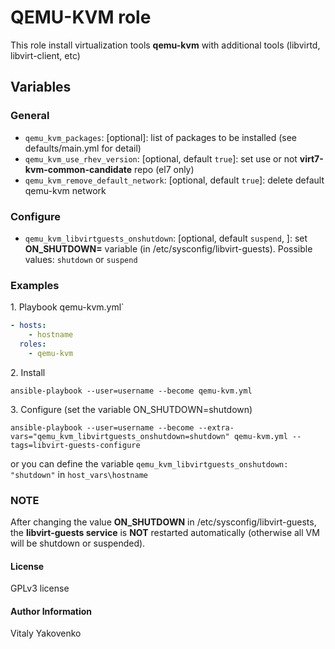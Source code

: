 # QEMU-KVM role

This role install virtualization tools **qemu-kvm** with additional tools (libvirtd, libvirt-client, etc)

## Variables

### General
* `qemu_kvm_packages`: [optional]: list of packages to be installed (see defaults/main.yml for detail)
* `qemu_kvm_use_rhev_version`: [optional, default `true`]: set use or not **virt7-kvm-common-candidate** repo (el7 only)
* `qemu_kvm_remove_default_network`: [optional, default `true`]: delete default qemu-kvm network

### Configure
* `qemu_kvm_libvirtguests_onshutdown`: [optional, default `suspend`, ]: set **ON_SHUTDOWN=** variable (in /etc/sysconfig/libvirt-guests). Possible values: `shutdown` or `suspend`

### Examples
1\. Playbook qemu-kvm.yml`
```yml
- hosts:
    - hostname
  roles:
    - qemu-kvm
```
2\. Install

	ansible-playbook --user=username --become qemu-kvm.yml

3\. Configure (set the variable ON_SHUTDOWN=shutdown)

	ansible-playbook --user=username --become --extra-vars="qemu_kvm_libvirtguests_onshutdown=shutdown" qemu-kvm.yml --tags=libvirt-guests-configure
	
or you can define the variable `qemu_kvm_libvirtguests_onshutdown: "shutdown"` in `host_vars\hostname`

### NOTE
After changing the value **ON_SHUTDOWN** in /etc/sysconfig/libvirt-guests, the **libvirt-guests service** is **NOT** restarted automatically (otherwise all VM will be shutdown or suspended).

#### License

GPLv3 license

#### Author Information

Vitaly Yakovenko
